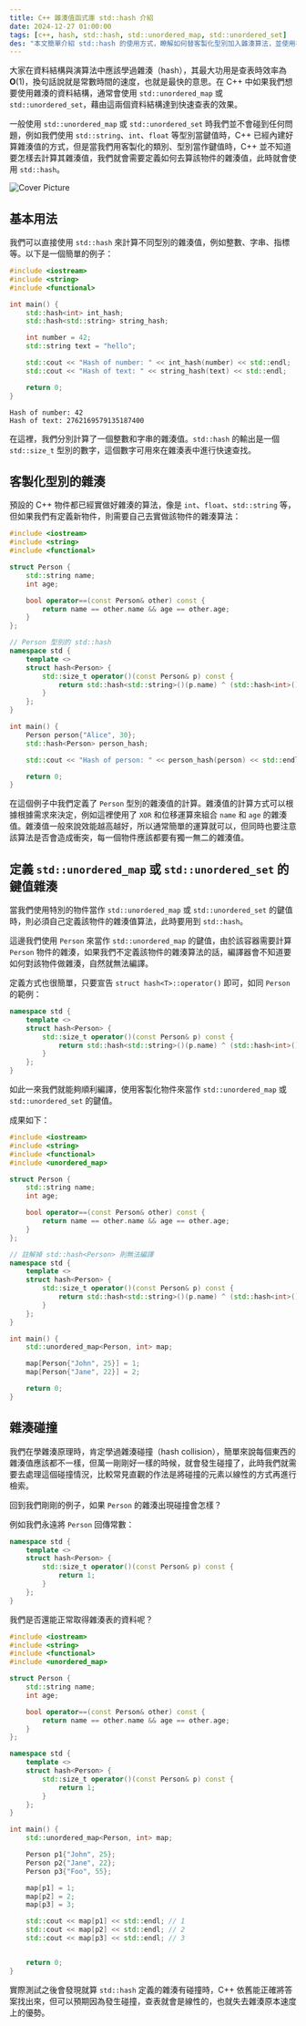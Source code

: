 ```yaml
---
title: C++ 雜湊值函式庫 std::hash 介紹
date: 2024-12-27 01:00:00
tags: [c++, hash, std::hash, std::unordered_map, std::unordered_set]
des: "本文簡單介紹 std::hash 的使用方式，瞭解如何替客製化型別加入雜湊算法，並使用在 std::unordered_map 或 std::unordered_set 中。"
---
```


大家在資料結構與演算法中應該學過雜湊（hash），其最大功用是查表時效率為 $\mathbf{O}(1)$，換句話說就是常數時間的速度，也就是最快的意思。在 C++ 中如果我們想要使用雜湊的資料結構，通常會使用 `std::unordered_map` 或 `std::unordered_set`，藉由這兩個資料結構達到快速查表的效果。

一般使用 `std::unordered_map` 或 `std::unordered_set` 時我們並不會碰到任何問題，例如我們使用 `std::string`、`int`、`float` 等型別當鍵值時，C++ 已經內建好算雜湊值的方式，但是當我們用客製化的類別、型別當作鍵值時，C++ 並不知道要怎樣去計算其雜湊值，我們就會需要定義如何去算該物件的雜湊值，此時就會使用 `std::hash`。

![Cover Picture](https://github.com/user-attachments/assets/28b99953-2b57-42da-a029-00d3ad6144d8)

## 基本用法

我們可以直接使用 `std::hash` 來計算不同型別的雜湊值，例如整數、字串、指標等。以下是一個簡單的例子：

```cpp
#include <iostream>
#include <string>
#include <functional>

int main() {
    std::hash<int> int_hash;
    std::hash<std::string> string_hash;

    int number = 42;
    std::string text = "hello";

    std::cout << "Hash of number: " << int_hash(number) << std::endl;
    std::cout << "Hash of text: " << string_hash(text) << std::endl;

    return 0;
}
```

```
Hash of number: 42
Hash of text: 2762169579135187400
```

在這裡，我們分別計算了一個整數和字串的雜湊值。`std::hash` 的輸出是一個 `std::size_t` 型別的數字，這個數字可用來在雜湊表中進行快速查找。

## 客製化型別的雜湊

預設的 C++ 物件都已經實做好雜湊的算法，像是 `int`、`float`、`std::string` 等，但如果我們有定義新物件，則需要自己去實做該物件的雜湊算法：

```cpp
#include <iostream>
#include <string>
#include <functional>

struct Person {
    std::string name;
    int age;

    bool operator==(const Person& other) const {
        return name == other.name && age == other.age;
    }
};

// Person 型別的 std::hash
namespace std {
    template <>
    struct hash<Person> {
        std::size_t operator()(const Person& p) const {
            return std::hash<std::string>()(p.name) ^ (std::hash<int>()(p.age) << 1);
        }
    };
}

int main() {
    Person person{"Alice", 30};
    std::hash<Person> person_hash;

    std::cout << "Hash of person: " << person_hash(person) << std::endl;

    return 0;
}
```

在這個例子中我們定義了 `Person` 型別的雜湊值的計算。雜湊值的計算方式可以根據根據需求來決定，例如這裡使用了 `XOR` 和位移運算來組合 `name` 和 `age` 的雜湊值。雜湊值一般來說效能越高越好，所以通常簡單的運算就可以，但同時也要注意該算法是否會造成衝突，每一個物件應該都要有獨一無二的雜湊值。

## 定義 `std::unordered_map` 或 `std::unordered_set` 的鍵值雜湊

當我們使用特別的物件當作 `std::unordered_map` 或 `std::unordered_set` 的鍵值時，則必須自己定義該物件的雜湊值算法，此時要用到 `std::hash`。

這邊我們使用 `Person` 來當作 `std::unordered_map` 的鍵值，由於該容器需要計算 `Person` 物件的雜湊，如果我們不定義該物件的雜湊算法的話，編譯器會不知道要如何對該物件做雜湊，自然就無法編譯。

定義方式也很簡單，只要宣告 `struct hash<T>::operator()` 即可，如同 `Person` 的範例：

```c++
namespace std {
    template <>
    struct hash<Person> {
        std::size_t operator()(const Person& p) const {
            return std::hash<std::string>()(p.name) ^ (std::hash<int>()(p.age) << 1);
        }
    };
}
```

如此一來我們就能夠順利編譯，使用客製化物件來當作 `std::unordered_map` 或 `std::unordered_set` 的鍵值。

成果如下：

```cpp
#include <iostream>
#include <string>
#include <functional>
#include <unordered_map>

struct Person {
    std::string name;
    int age;

    bool operator==(const Person& other) const {
        return name == other.name && age == other.age;
    }
};

// 註解掉 std::hash<Person> 則無法編譯
namespace std {
    template <>
    struct hash<Person> {
        std::size_t operator()(const Person& p) const {
            return std::hash<std::string>()(p.name) ^ (std::hash<int>()(p.age) << 1);
        }
    };
}

int main() {
    std::unordered_map<Person, int> map;

    map[Person{"John", 25}] = 1;
    map[Person{"Jane", 22}] = 2;

    return 0;
}
```

## 雜湊碰撞

我們在學雜湊原理時，肯定學過雜湊碰撞（hash collision），簡單來說每個東西的雜湊值應該都不一樣，但萬一剛剛好一樣的時候，就會發生碰撞了，此時我們就需要去處理這個碰撞情況，比較常見直觀的作法是將碰撞的元素以線性的方式再進行檢索。

回到我們剛剛的例子，如果 `Person` 的雜湊出現碰撞會怎樣？

例如我們永遠將 `Person` 回傳常數：

```c++
namespace std {
    template <>
    struct hash<Person> {
        std::size_t operator()(const Person& p) const {
            return 1;
        }
    };
}
```

我們是否還能正常取得雜湊表的資料呢？

```c++
#include <iostream>
#include <string>
#include <functional>
#include <unordered_map>

struct Person {
    std::string name;
    int age;

    bool operator==(const Person& other) const {
        return name == other.name && age == other.age;
    }
};

namespace std {
    template <>
    struct hash<Person> {
        std::size_t operator()(const Person& p) const {
            return 1;
        }
    };
}

int main() {
    std::unordered_map<Person, int> map;

    Person p1{"John", 25};
    Person p2{"Jane", 22};
    Person p3{"Foo", 55};

    map[p1] = 1;
    map[p2] = 2;
    map[p3] = 3;

    std::cout << map[p1] << std::endl; // 1
    std::cout << map[p2] << std::endl; // 2
    std::cout << map[p3] << std::endl; // 3


    return 0;
}
```

實際測試之後會發現就算 `std::hash` 定義的雜湊有碰撞時，C++ 依舊能正確將答案找出來，但可以預期因為發生碰撞，查表就會是線性的，也就失去雜湊原本速度上的優勢。


